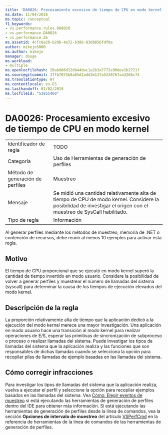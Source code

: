 ```yaml
---
title: 'DA0026: Procesamiento excesivo de tiempo de CPU en modo kernel | Microsoft Docs'
ms.date: 11/04/2016
ms.topic: conceptual
f1_keywords:
- vs.performance.rules.DA0026
- vs.performance.DA0026
- vs.performance.26
ms.assetid: 4cfc8a29-b29b-4a72-b386-03d8856fdf8a
author: mikejo5000
ms.author: mikejo
manager: douge
ms.workload:
- multiple
ms.openlocfilehash: 20abd86d12db44dac1a2b3a7772e90dee1b2721f
ms.sourcegitcommit: 37fb7075b0a65d2add3b137a5230767aa3266c74
ms.translationtype: HT
ms.contentlocale: es-ES
ms.lasthandoff: 01/02/2019
ms.locfileid: "53855460"
---
```

# <a name="da0026-excessive-kernel-cpu-time-processing"></a>DA0026: Procesamiento excesivo de tiempo de CPU en modo kernel

|||  
|-|-|  
|Identificador de regla|TODO|  
|Categoría|Uso de Herramientas de generación de perfiles|  
|Método de generación de perfiles|Muestreo|  
|Mensaje|Se midió una cantidad relativamente alta de tiempo de CPU de modo kernel. Considere la posibilidad de investigar el origen con el muestreo de SysCall habilitado.|  
|Tipo de regla|Información|  

 Al generar perfiles mediante los métodos de muestreo, memoria de .NET o contención de recursos, debe reunir al menos 10 ejemplos para activar esta regla.  

## <a name="cause"></a>Motivo  
 El tiempo de CPU proporcional que se ejecutó en modo kernel superó la cantidad de tiempo invertido en modo usuario. Considere la posibilidad de volver a generar perfiles y muestrear el número de llamadas del sistema (syscall) para determinar la causa de los tiempos de ejecución elevados del modo kernel.  

## <a name="rule-description"></a>Descripción de la regla  
 La proporción relativamente alta de tiempo que la aplicación dedicó a la ejecución del modo kernel merece una mayor investigación. Una aplicación en modo usuario hace una transición al modo kernel para realizar operaciones de E/S, esperar las primitivas de sincronización de subproceso o proceso o realizar llamadas del sistema. Puede investigar los tipos de llamadas del sistema que la aplicación realiza y las funciones que son responsables de dichas llamadas cuando se selecciona la opción para recopilar pilas de llamadas de ejemplo basadas en las llamadas del sistema.  

## <a name="how-to-fix-violations"></a>Cómo corregir infracciones  
 Para investigar los tipos de llamadas del sistema que la aplicación realiza, vuelva a ejecutar el perfil y seleccione la opción para recopilar ejemplos basados en las llamadas del sistema. Vea [Cómo: Elegir eventos de muestreo](../profiling/how-to-choose-sampling-events.md) si está ejecutando las herramientas de generación de perfiles dentro del IDE para obtener más información. Si está ejecutando las herramientas de generación de perfiles desde la línea de comandos, vea la sección **Opciones de intervalo de muestreo** del artículo [VSPerfCmd](../profiling/vsperfcmd.md) en la referencia de herramientas de la línea de comandos de las herramientas de generación de perfiles.